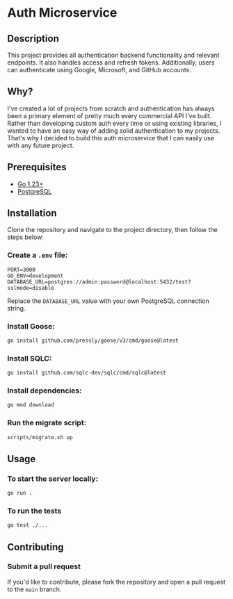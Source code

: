 # Auth Microservice

## Description

This project provides all authentication backend functionality and relevant endpoints. It also handles access and refresh tokens. Additionally, users can authenticate using Google, Microsoft, and GitHub accounts.

## Why?

I've created a lot of projects from scratch and authentication has always been a primary element of pretty much every commercial API I've built. Rather than developing custom auth every time or using existing libraries, I wanted to have an easy way of adding solid authentication to my projects. That's why I decided to build this auth microservice that I can easily use with any future project.

## Prerequisites

-   [Go 1.23+](https://go.dev)
-   [PostgreSQL](https://postgresql.org)

## Installation

Clone the repository and navigate to the project directory, then follow the steps below:

### Create a `.env` file:

```dosini
PORT=3000
GO_ENV=development
DATABASE_URL=postgres://admin:password@localhost:5432/test?sslmode=disable
```

Replace the `DATABASE_URL` value with your own PostgreSQL connection string.

### Install Goose:

```bash
go install github.com/pressly/goose/v3/cmd/goose@latest
```

### Install SQLC:

```bash
go install github.com/sqlc-dev/sqlc/cmd/sqlc@latest
```

### Install dependencies:

```bash
go mod download
```

### Run the migrate script:

```bash
scripts/migrate.sh up
```

## Usage

### To start the server locally:

```bash
go run .
```

### To run the tests

```bash
go test ./...
```

## Contributing

### Submit a pull request

If you'd like to contribute, please fork the repository and open a pull request to the `main` branch.
